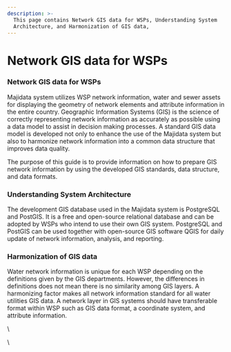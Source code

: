 ```yaml
---
description: >-
  This page contains Network GIS data for WSPs, Understanding System
  Architecture, and Harmonization of GIS data,
---
```


# Network GIS data for WSPs

### Network GIS data for WSPs

Majidata system utilizes WSP network information, water and sewer assets for displaying the geometry of network elements and attribute information in the entire country. Geographic Information Systems (GIS) is the science of correctly representing network information as accurately as possible using a data model to assist in decision making processes. A standard GIS data model is developed not only to enhance the use of the Majidata system but also to harmonize network information into a common data structure that improves data quality.

The purpose of this guide is to provide information on how to prepare GIS network information by using the developed GIS standards, data structure, and data formats.

### Understanding System Architecture

The development GIS database used in the Majidata system is PostgreSQL and PostGIS. It is a free and open-source relational database and can be adopted by WSPs who intend to use their own GIS system. PostgreSQL and PostGIS can be used together with open-source GIS software QGIS for daily update of network information, analysis, and reporting.

### Harmonization of GIS data

Water network information is unique for each WSP depending on the definitions given by the GIS departments. However, the differences in definitions does not mean there is no similarity among GIS layers. A harmonizing factor makes all network information standard for all water utilities GIS data. A network layer in GIS systems should have transferable format within WSP such as GIS data format, a coordinate system, and attribute information.

\


\
